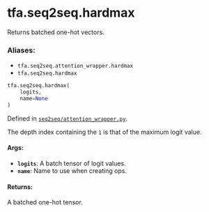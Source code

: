 <div itemscope itemtype="http://developers.google.com/ReferenceObject">
<meta itemprop="name" content="tfa.seq2seq.hardmax" />
<meta itemprop="path" content="Stable" />
</div>

# tfa.seq2seq.hardmax

Returns batched one-hot vectors.

### Aliases:

* `tfa.seq2seq.attention_wrapper.hardmax`
* `tfa.seq2seq.hardmax`

``` python
tfa.seq2seq.hardmax(
    logits,
    name=None
)
```



Defined in [`seq2seq/attention_wrapper.py`](https://github.com/tensorflow/addons/tree/0.4-release/tensorflow_addons/seq2seq/attention_wrapper.py).

<!-- Placeholder for "Used in" -->

The depth index containing the `1` is that of the maximum logit value.

#### Args:


* <b>`logits`</b>: A batch tensor of logit values.
* <b>`name`</b>: Name to use when creating ops.

#### Returns:

A batched one-hot tensor.
